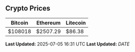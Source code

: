 
## Crypto Prices
| Bitcoin | Ethereum | Litecoin |
| ------- | -------- | -------- |
| $108018 | $2507.29 | $86.38 |
**Last Updated:** 2025-07-05 16:31 UTC
**Last Updated:** $DATE$
